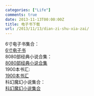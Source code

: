 ```yaml
---
categories: ["Life"]
comments: true
date: 2013-11-13T00:00:00Z
title: 电子书下载
url: /2013/11/13/dian-zi-shu-xia-zai/
---
```


6寸电子书集合：    
[6寸电子书](http://Tomcat.no-ip.biz/book/6Inch.tar.bz2)        
8080部经典小说合集：    
[8080部经典小说合集](http://Tomcat.no-ip.biz/book/8080novels.rar)    
1900本书汇:    
[1900本书汇](http://Tomcat.no-ip.biz/book/1900Books.rar)    
科幻魔幻小说集合：    
[科幻魔幻小说集合](http://Tomcat.no-ip.biz/book/Magic.rar)    
